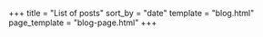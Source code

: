 +++
title = "List of posts"
sort_by = "date"
template = "blog.html"
page_template = "blog-page.html"
+++
